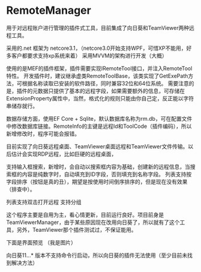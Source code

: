 # RemoteManager
用于对远程账户进行管理的插件式工具，目前集成了向日葵和TeamViewer两种远程工具。

采用的.net 框架为 netcore3.1，（netcore3.0开始支持WPF，可惜XP不能用，好多客户都要求支持xp系统来着）
采用MVVM的架构进行开发（大概）

使用的是MEF的插件框架，插件需要实现IRemoteTool接口，并注入RemoteTool特性。
开发插件时，建议继承虚类RemoteToolBase，该类实现了GetExePath方法，可根据名称读取已安装的软件路径，同时兼容32位和64位系统。
需要注意的是，插件的元数据只提供了基本的远程字段，如果需要额外的信息，可存储在ExtensionProperty属性中，当然，格式化的规则只能由你自己定，反正能以字符串储存就行。

数据存储方面，使用EF Core + Sqlite，默认数据库名称为rm.db，可在配置文件中修改数据库链接。RemoteInfo的主键是远程Id和ToolCode（插件编码），所以新增修改时，程序可能会报错。

目前实现了向日葵远程桌面、TeamViewer桌面远程和TeamViewer文件传输。以后估计会实现RDP远程，比如巨硬的远程桌面，

支持输入框搜索，新增时，会自动以搜索框内容为基础，创建新的远程信息，当搜索框的内容是纯数字时，自动填充到ID字段，否则填充到名称字段。
列表支持按字段排序（按钮是真的丑），期望是按使用时间倒序排序的，但是现在没有效果（排查中）。

列表支持双击打开远程
支持分组

这个程序主要是自用为主，看心情更新，目前运行良好。项目前身是TeamViewerManager，由于某些原因现在改用向日葵了，所以就有了这个工具，另外，TeamViewer那个插件测试过，不保证能用。

下面是界面预览
（我是图片）

向日葵11.*.*.* 版本不支持命令行启动，所以向日葵的插件无法使用（至少目前未找到解决方法）
